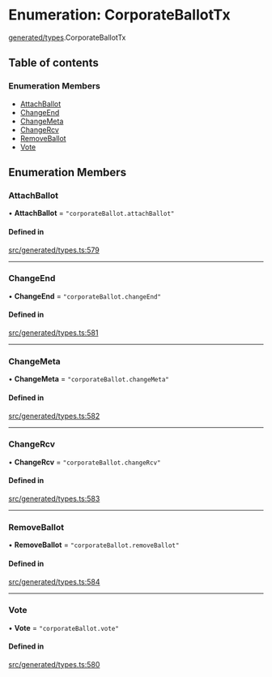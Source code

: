# Enumeration: CorporateBallotTx

[generated/types](../wiki/generated.types).CorporateBallotTx

## Table of contents

### Enumeration Members

- [AttachBallot](../wiki/generated.types.CorporateBallotTx#attachballot)
- [ChangeEnd](../wiki/generated.types.CorporateBallotTx#changeend)
- [ChangeMeta](../wiki/generated.types.CorporateBallotTx#changemeta)
- [ChangeRcv](../wiki/generated.types.CorporateBallotTx#changercv)
- [RemoveBallot](../wiki/generated.types.CorporateBallotTx#removeballot)
- [Vote](../wiki/generated.types.CorporateBallotTx#vote)

## Enumeration Members

### AttachBallot

• **AttachBallot** = ``"corporateBallot.attachBallot"``

#### Defined in

[src/generated/types.ts:579](https://github.com/PolymeshAssociation/polymesh-private-sdk/blob/2c6aa0b4/src/generated/types.ts#L579)

___

### ChangeEnd

• **ChangeEnd** = ``"corporateBallot.changeEnd"``

#### Defined in

[src/generated/types.ts:581](https://github.com/PolymeshAssociation/polymesh-private-sdk/blob/2c6aa0b4/src/generated/types.ts#L581)

___

### ChangeMeta

• **ChangeMeta** = ``"corporateBallot.changeMeta"``

#### Defined in

[src/generated/types.ts:582](https://github.com/PolymeshAssociation/polymesh-private-sdk/blob/2c6aa0b4/src/generated/types.ts#L582)

___

### ChangeRcv

• **ChangeRcv** = ``"corporateBallot.changeRcv"``

#### Defined in

[src/generated/types.ts:583](https://github.com/PolymeshAssociation/polymesh-private-sdk/blob/2c6aa0b4/src/generated/types.ts#L583)

___

### RemoveBallot

• **RemoveBallot** = ``"corporateBallot.removeBallot"``

#### Defined in

[src/generated/types.ts:584](https://github.com/PolymeshAssociation/polymesh-private-sdk/blob/2c6aa0b4/src/generated/types.ts#L584)

___

### Vote

• **Vote** = ``"corporateBallot.vote"``

#### Defined in

[src/generated/types.ts:580](https://github.com/PolymeshAssociation/polymesh-private-sdk/blob/2c6aa0b4/src/generated/types.ts#L580)
